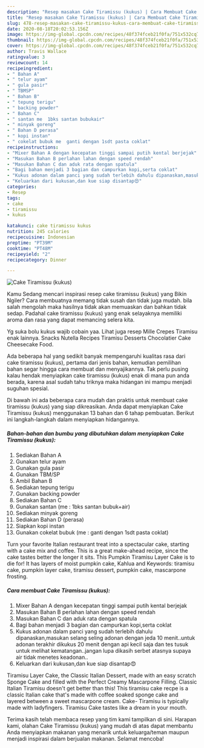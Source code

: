 ```yaml
---
description: "Resep masakan Cake Tiramissu (kukus) | Cara Membuat Cake Tiramissu (kukus) Yang Enak Banget"
title: "Resep masakan Cake Tiramissu (kukus) | Cara Membuat Cake Tiramissu (kukus) Yang Enak Banget"
slug: 478-resep-masakan-cake-tiramissu-kukus-cara-membuat-cake-tiramissu-kukus-yang-enak-banget
date: 2020-08-18T20:02:53.156Z
image: https://img-global.cpcdn.com/recipes/48f374fceb21f0fa/751x532cq70/cake-tiramissu-kukus-foto-resep-utama.jpg
thumbnail: https://img-global.cpcdn.com/recipes/48f374fceb21f0fa/751x532cq70/cake-tiramissu-kukus-foto-resep-utama.jpg
cover: https://img-global.cpcdn.com/recipes/48f374fceb21f0fa/751x532cq70/cake-tiramissu-kukus-foto-resep-utama.jpg
author: Travis Wallace
ratingvalue: 3
reviewcount: 14
recipeingredient:
- " Bahan A"
- " telur ayam"
- " gula pasir"
- " TBMSP"
- " Bahan B"
- " tepung terigu"
- " backing powder"
- " Bahan C"
- " santan me  1bks santan bubukair"
- " minyak goreng"
- " Bahan D perasa"
- " kopi instan"
- " cokelat bubuk me  ganti dengan 1sdt pasta coklat"
recipeinstructions:
- "Mixer Bahan A dengan kecepatan tinggi sampai putih kental berjejak"
- "Masukan Bahan B perlahan lahan dengan speed rendah"
- "Masukan Bahan C dan aduk rata dengan spatula"
- "Bagi bahan menjadi 3 bagian dan campurkan kopi,serta coklat"
- "Kukus adonan dalam panci yang sudah terlebih dahulu dipanaskan,masukan selang seling adonan dengan jeda 10 menit..untuk adonan terakhir dikukus 20 menit dengan api kecil saja dan tes tusuk untuk melihat kematangan..jangan lupa dikasih serbet atasnya supaya air tidak menetes keadonan.."
- "Keluarkan dari kukusan,dan kue siap disantap😍"
categories:
- Resep
tags:
- cake
- tiramissu
- kukus

katakunci: cake tiramissu kukus 
nutrition: 245 calories
recipecuisine: Indonesian
preptime: "PT39M"
cooktime: "PT48M"
recipeyield: "2"
recipecategory: Dinner

---
```



![Cake Tiramissu (kukus)](https://img-global.cpcdn.com/recipes/48f374fceb21f0fa/751x532cq70/cake-tiramissu-kukus-foto-resep-utama.jpg)

Kamu Sedang mencari inspirasi resep cake tiramissu (kukus) yang Bikin Ngiler? Cara membuatnya memang tidak susah dan tidak juga mudah. bila salah mengolah maka hasilnya tidak akan memuaskan dan bahkan tidak sedap. Padahal cake tiramissu (kukus) yang enak selayaknya memiliki aroma dan rasa yang dapat memancing selera kita.

Yg suka bolu kukus wajib cobain yaa. Lihat juga resep Mille Crepes Tiramisu enak lainnya. Snacks Nutella Recipes Tiramisu Desserts Chocolatier Cake Cheesecake Food.

Ada beberapa hal yang sedikit banyak mempengaruhi kualitas rasa dari cake tiramissu (kukus), pertama dari jenis bahan, kemudian pemilihan bahan segar hingga cara membuat dan menyajikannya. Tak perlu pusing kalau hendak menyiapkan cake tiramissu (kukus) enak di mana pun anda berada, karena asal sudah tahu triknya maka hidangan ini mampu menjadi suguhan spesial.


Di bawah ini ada beberapa cara mudah dan praktis untuk membuat cake tiramissu (kukus) yang siap dikreasikan. Anda dapat menyiapkan Cake Tiramissu (kukus) menggunakan 13 bahan dan 6 tahap pembuatan. Berikut ini langkah-langkah dalam menyiapkan hidangannya.

<!--inarticleads1-->

##### Bahan-bahan dan bumbu yang dibutuhkan dalam menyiapkan Cake Tiramissu (kukus):

1. Sediakan  Bahan A
1. Gunakan  telur ayam
1. Gunakan  gula pasir
1. Gunakan  TBM/SP
1. Ambil  Bahan B
1. Sediakan  tepung terigu
1. Gunakan  backing powder
1. Sediakan  Bahan C
1. Gunakan  santan (me : 1bks santan bubuk+air)
1. Sediakan  minyak goreng
1. Sediakan  Bahan D (perasa)
1. Siapkan  kopi instan
1. Gunakan  cokelat bubuk (me : ganti dengan 1sdt pasta coklat)


Turn your favorite Italian restaurant treat into a spectacular cake, starting with a cake mix and coffee. This is a great make-ahead recipe, since the cake tastes better the longer it sits. This Pumpkin Tiramisu Layer Cake is to die for! It has layers of moist pumpkin cake, Kahlua and Keywords: tiramisu cake, pumpkin layer cake, tiramisu dessert, pumpkin cake, mascarpone frosting. 

<!--inarticleads2-->

##### Cara membuat Cake Tiramissu (kukus):

1. Mixer Bahan A dengan kecepatan tinggi sampai putih kental berjejak
1. Masukan Bahan B perlahan lahan dengan speed rendah
1. Masukan Bahan C dan aduk rata dengan spatula
1. Bagi bahan menjadi 3 bagian dan campurkan kopi,serta coklat
1. Kukus adonan dalam panci yang sudah terlebih dahulu dipanaskan,masukan selang seling adonan dengan jeda 10 menit..untuk adonan terakhir dikukus 20 menit dengan api kecil saja dan tes tusuk untuk melihat kematangan..jangan lupa dikasih serbet atasnya supaya air tidak menetes keadonan..
1. Keluarkan dari kukusan,dan kue siap disantap😍


Tiramisu Layer Cake, the Classic Italian Dessert, made with an easy scratch Sponge Cake and filled with the Perfect Creamy Mascarpone Filling. Classic Italian Tiramisu doesn&#39;t get better than this! This tiramisu cake recpe is a classic Italian cake that&#39;s made with coffee soaked sponge cake and layered between a sweet mascarpone cream. Cake- Tiramisu is typically made with ladyfingers. Tiramisu Cake tastes like a dream in your mouth. 

Terima kasih telah membaca resep yang tim kami tampilkan di sini. Harapan kami, olahan Cake Tiramissu (kukus) yang mudah di atas dapat membantu Anda menyiapkan makanan yang menarik untuk keluarga/teman maupun menjadi inspirasi dalam berjualan makanan. Selamat mencoba!
